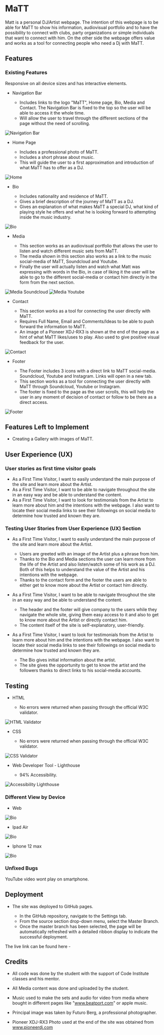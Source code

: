 # MaTT

Matt is a personal DJ/Artist webpage. The intention of this webpage is to be able for MaTT to show his information, audiovisual portfolio and to have the possibility to connect with clubs, party organizations or simple individuals that want to connect with him. On the other side the webpage offers value and works as a tool for connecting people who need a Dj with MaTT.

## Features

### Existing Features

Responsive on all device sizes and has interactive elements.

- Navigation Bar

    - Includes links to the logo "MaTT", Home page, Bio, Media and Contact. The Navigation Bar is fixed to the top so the user will be able to access it the whole time.
    - Will allow the user to travel through the different sections of the page without the need of scrolling.

![Navigation Bar](/assets/readme-images/logo_menu.png)
- Home Page

    - Includes a professional photo of MaTT.
    - Includes a short phrase about music.
    - This will guide the user to a first approximation and introduction of what MaTT has to offer as a DJ.

![Home](/assets/readme-images/home.png)
- Bio

    - Includes nationality and residence of MaTT.
    - Gives a brief description of the journey of MaTT as a DJ.
    - Gives an explanation of what makes MaTT a special DJ, what kind of playing style he offers and what he is looking forward to attempting inside the music industry.

![Bio](/assets/readme-images/bio.png)
- Media

    - This section works as an audiovisual portfolio that allows the user to listen and watch different music sets from MaTT.
    - The media shown in this section also works as a link to the music social-media of MaTT, Soundcloud and Youtube.
    - Finally the user will actually listen and watch what Matt was expressing with words in the Bio, in case of liking it the user will be able to go to the different social-media or contact him directly in the form from the next section.

![Media Soundcloud](/assets/readme-images/media_1.png)
![Media Youtube](/assets/readme-images/media_2.png)
- Contact

    - This section works as a tool for connecting the user directly with MaTT.
    - Requires Full Name, Email and Comments/Ideas to be able to push forward the information to MaTT.
    - An image of a Pioneer XDJ-RX3 is shown at the end of the page as a hint of what MaTT likes/uses to play. Also used to give positive visual feedback for the user.

![Contact](/assets/readme-images/contact.png)
- Footer 

    - The Footer includes 3 icons with a direct link to MaTT social-media. Soundcloud, Youtube and Instagram. Links will open in a new tab.
    - This section works as a tool for connecting the user directly with MaTT through Soundcloud, Youtube or Instagram.
    - The footer is fixed to the page as the user scrolls, this will help the user in any moment of decision of contact or follow to be there as a direct access.

![Footer](/assets/readme-images/footer.png)
## Features Left to Implement

- Creating a Gallery with images of MaTT.

## User Experience (UX)

### User stories as first time visitor goals

- As a First Time Visitor, I want to easily understand the main purpose of the site and learn more about the Artist.
- As a First Time Visitor, I want to be able to navigate throughout the site in an easy way and be able to understand the content.
- As a First Time Visitor, I want to look for testimonials from the Artist to learn more about him and the intentions with the webpage. I also want to locate their social media links to see their followings on social media to determine how trusted and known they are.

### Testing User Stories from User Experience (UX) Section

- As a First Time Visitor, I want to easily understand the main purpose of the site and learn more about the Artist.

    - Users are greeted with an image of the Artist plus a phrase from him.
    - Thanks to the Bio and Media sections the user can learn more from the life of the Artist and also listen/watch some of his work as a DJ. Both of this helps to understand the value of the Artist and his intentions with the webpage.
    - Thanks to the contact form and the footer the users are able to either get to know more about the Artist or contact him directly.

- As a First Time Visitor, I want to be able to navigate throughout the site in an easy way and be able to understand the content.

    - The header and the footer will give company to the users while they navigate the whole site, giving them easy access to it and also to get to know more about the Artist or directly contact him.
    - The content itself of the site is self-explanatory, user-friendly.

- As a First Time Visitor, I want to look for testimonials from the Artist to learn more about him and the intentions with the webpage. I also want to locate their social media links to see their followings on social media to determine how trusted and known they are.

    - The Bio gives initial information about the artist.
    - The site gives the opportunity to get to know the artist and the followers thanks to direct links to his social-media accounts.

## Testing

- HTML

    - No errors were returned when passing through the official W3C validator.

![HTML Validator](/assets/readme-images/html_validator.png)
- CSS

    - No errors were returned when passing through the official W3C validator.

![CSS Validator](/assets/readme-images/css_validator.png)
- Web Developer Tool -  Lighthouse 

    - 94% Accessibility.

![Accessibility Lighthouse](/assets/readme-images/lighthouse.png)
### Different View by Device

- Web

![Bio](/assets/readme-images/bio.png)
- Ipad Air

![Bio](/assets/readme-images/ipadair.png)
- Iphone 12 max

![Bio](/assets/readme-images/iphone12pro_bio.png)
### Unfixed Bugs

YouTube video wont play on smartphone. 

## Deployment

- The site was deployed to GitHub pages.

    - In the GitHub repository, navigate to the Settings tab.
    - From the source section drop-down menu, select the Master Branch.
    - Once the master branch has been selected, the page will be automatically refreshed with a detailed ribbon display to indicate the successful deployment.

The live link can be found here - 

## Credits

- All code was done by the student with the support of Code Institute classes and his mentor. 

- All Media content was done and uploaded by the student.

- Music used to make the sets and audio for video from media where bought in different pages like "www.beatport.com" or apple music.

- Principal image was taken by Futuro Berg, a professional photographer.

- Pioneer XDJ-RX3 Photo used at the end of the site was obtained from www.pioneerdj.com 
